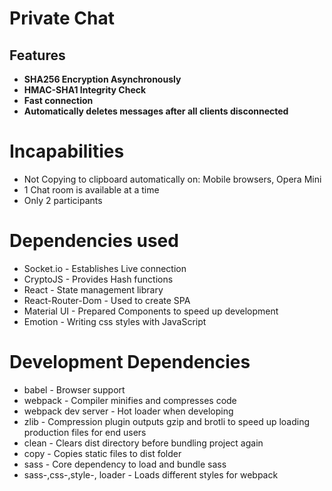 # Private Chat

## Features

- **SHA256 Encryption Asynchronously**
- **HMAC-SHA1 Integrity Check**
- **Fast connection**
- **Automatically deletes messages after all clients disconnected**

# Incapabilities

- Not Copying to clipboard automatically on: Mobile browsers, Opera Mini
- 1 Chat room is available at a time
- Only 2 participants

# Dependencies used

- Socket.io - Establishes Live connection
- CryptoJS - Provides Hash functions
- React - State management library
- React-Router-Dom - Used to create SPA
- Material UI - Prepared Components to speed up development
- Emotion - Writing css styles with JavaScript

# Development Dependencies

- babel - Browser support
- webpack - Compiler minifies and compresses code
- webpack dev server - Hot loader when developing
- zlib - Compression plugin outputs gzip and brotli to speed up loading production files for end users
- clean - Clears dist directory before bundling project again
- copy - Copies static files to dist folder
- sass - Core dependency to load and bundle sass
- sass-,css-,style-, loader - Loads different styles for webpack
